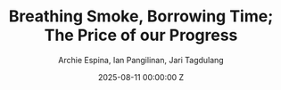 ---
title: Breathing Smoke, Borrowing Time; The Price of our Progress
date: 2025-08-11 00:00:00 Z
category: editorial-article
layout: article-pdf
site-title: Breathing Smoke, Borrowing Time; The Price of our Progress
author: Archie Espina, Ian Pangilinan, Jari Tagdulang
group: 8
pdf-file: assets/pdf/Group-8-Editorial-Article.pdf
---